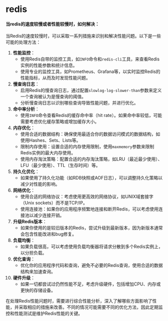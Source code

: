 # redis

#### 当redis的速度较慢或者性能较慢时，如何解决：

当Redis的速度较慢时，可以采取一系列措施来识别和解决性能问题。以下是一些可能的处理方法：

1. **性能监控**：
   - 使用Redis自带的监控工具，如`INFO`命令和`redis-cli`工具，来查看Redis实例的性能参数和统计信息。
   - 使用专业的监控工具，如Prometheus、Grafana等，以实时监控Redis的性能指标，从而及时发现性能问题。
2. **慢查询日志**：
   - 启用Redis的慢查询日志，通过配置`slowlog-log-slower-than`参数来定义一个查询被认为是慢查询的阈值。
   - 分析慢查询日志以识别哪些查询导致性能问题，并进行优化。
3. **命中率分析**：
   - 使用`INFO`命令查看Redis的缓存命中率（hit rate）。如果命中率较低，可能需要考虑优化缓存策略或增加缓存大小。
4. **内存优化**：
   - 使用合适的数据结构：确保使用最适合你的数据访问模式的数据结构，如使用Hashes、Sets、Lists等。
   - 限制内存使用：设置合适的内存使用限制，使用`maxmemory`参数来限制Redis实例的最大内存使用。
   - 使用内存淘汰策略：配置合适的内存淘汰策略，如LRU（最近最少使用）、LFU（最少使用）、TTL（生存时间）等。
5. **持久化优化**：
   - 如果使用了持久化功能（如RDB快照或AOF日志），可以调整持久化策略以减少对性能的影响。
6. **网络优化**：
   - 使用合适的网络协议：考虑使用更高效的网络协议，如UNIX域套接字（Unix sockets）而不是TCP/IP。
   - 使用连接池：如果你的应用程序频繁地连接和断开Redis，可以考虑使用连接池以减少连接开销。
7. **升级Redis版本**：
   - 如果你使用的是较旧版本的Redis，尝试升级到最新版本，因为新版本通常会包含性能改进和bug修复。
8. **负载均衡**：
   - 如果负载很高，可以考虑使用负载均衡器将请求分散到多个Redis实例上，以分担负载。
9. **优化查询**：
   - 优化你的应用程序代码和查询，避免不必要的Redis查询，使用合适的数据结构来加速查询。
10. **硬件升级**：
    - 如果一切都尝试过仍然性能不足，考虑升级硬件，包括增加CPU、内存或更快的存储设备。

在处理Redis性能问题时，需要进行综合性能分析，深入了解哪些方面影响了性能，并采取相应的措施来改善。不同的情况可能需要不同的优化方法，因此定期监控和性能测试是维护Redis性能的关键。